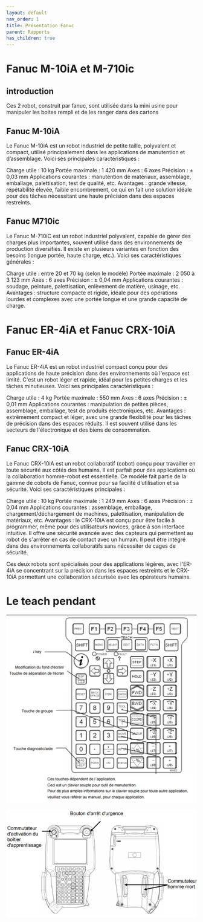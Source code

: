 ```yaml
---
layout: default
nav_order: 1
title: Présentation Fanuc
parent: Rapports
has_children: true
---
```


# Fanuc M-10iA et M-710ic

## introduction
Ces 2 robot, construit par fanuc, sont utilisée dans la mini usine pour manipuler les boites rempli et de les ranger dans des cartons

## Fanuc M-10iA

Le Fanuc M-10iA est un robot industriel de petite taille, polyvalent et compact, utilisé principalement dans les applications de manutention et d’assemblage. Voici ses principales caractéristiques :

Charge utile : 10 kg
Portée maximale : 1 420 mm
Axes : 6 axes
Précision : ± 0,03 mm
Applications courantes : manutention de matériaux, assemblage, emballage, palettisation, test de qualité, etc.
Avantages : grande vitesse, répétabilité élevée, faible encombrement, ce qui en fait une solution idéale pour des tâches nécessitant une haute précision dans des espaces restreints.

## Fanuc M710ic

Le Fanuc M-710iC est un robot industriel polyvalent, capable de gérer des charges plus importantes, souvent utilisé dans des environnements de production diversifiés. Il existe en plusieurs variantes en fonction des besoins (longue portée, haute charge, etc.). Voici ses caractéristiques générales :

Charge utile : entre 20 et 70 kg (selon le modèle)
Portée maximale : 2 050 à 3 123 mm
Axes : 6 axes
Précision : ± 0,04 mm
Applications courantes : soudage, peinture, palettisation, enlèvement de matière, usinage, etc.
Avantages : structure compacte et rigide, idéale pour des opérations lourdes et complexes avec une portée longue et une grande capacité de charge.

# Fanuc ER-4iA et Fanuc CRX-10iA

## Fanuc ER-4iA

Le Fanuc ER-4iA est un robot industriel compact conçu pour des applications de haute précision dans des environnements où l'espace est limité. C'est un robot léger et rapide, idéal pour les petites charges et les tâches minutieuses. Voici ses principales caractéristiques :

Charge utile : 4 kg
Portée maximale : 550 mm
Axes : 6 axes
Précision : ± 0,01 mm
Applications courantes : manipulation de petites pièces, assemblage, emballage, test de produits électroniques, etc.
Avantages : extrêmement compact et léger, avec une grande flexibilité pour les tâches de précision dans des espaces réduits. Il est souvent utilisé dans les secteurs de l'électronique et des biens de consommation.

## Fanuc CRX-10iA

Le Fanuc CRX-10iA est un robot collaboratif (cobot) conçu pour travailler en toute sécurité aux côtés des humains. Il est parfait pour des applications où la collaboration homme-robot est essentielle. Ce modèle fait partie de la gamme de cobots de Fanuc, connue pour sa facilité d’utilisation et sa sécurité. Voici ses caractéristiques principales :

Charge utile : 10 kg
Portée maximale : 1 249 mm
Axes : 6 axes
Précision : ± 0,04 mm
Applications courantes : assemblage, emballage, chargement/déchargement de machines, palettisation, manipulation de matériaux, etc.
Avantages : le CRX-10iA est conçu pour être facile à programmer, même pour des utilisateurs novices, grâce à son interface intuitive. Il offre une sécurité avancée avec des capteurs qui permettent au robot de s'arrêter en cas de contact avec un humain. Il peut être intégré dans des environnements collaboratifs sans nécessiter de cages de sécurité.


Ces deux robots sont spécialisés pour des applications légères, avec l'ER-4iA se concentrant sur la précision dans les espaces restreints et le CRX-10iA permettant une collaboration sécurisée avec les opérateurs humains.


# Le teach pendant


![Texte alternatif](/Rapports/Robotique/photo/teach-fanuc.png "Le titre de mon image")

![Texte alternatif](/Rapports/Robotique/photo/teach-fanuc2.png "Le titre de mon image")
